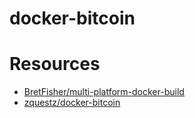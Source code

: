 # docker-bitcoin

# Resources

* [BretFisher/multi-platform-docker-build](https://github.com/BretFisher/multi-platform-docker-build)
* [zquestz/docker-bitcoin](https://github.com/zquestz/docker-bitcoin)

